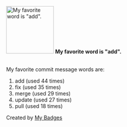 <img src="https://my-badges.github.io/my-badges/favorite-word.png" alt="My favorite word is &quot;add&quot;." title="My favorite word is &quot;add&quot;." width="128">
<strong>My favorite word is &quot;add&quot;.</strong>
<br><br>

My favorite commit message words are:

1. add (used 44 times)
2. fix (used 35 times)
3. merge (used 29 times)
4. update (used 27 times)
5. pull (used 18 times)


Created by <a href="https://github.com/my-badges/my-badges">My Badges</a>